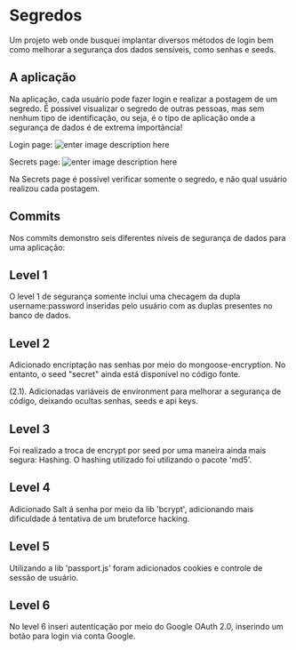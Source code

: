 
# Segredos
 Um projeto web onde busquei implantar diversos métodos de login bem como melhorar a segurança dos dados sensíveis, como senhas e seeds.
 
 ## A aplicação 

Na aplicação, cada usuário pode fazer login e realizar a postagem de um segredo. É possível visualizar o segredo de outras pessoas, mas sem nenhum tipo de identificação, ou seja, é o tipo de aplicação onde a segurança de dados é de extrema importância! 

Login page: ![enter image description here](https://i.imgur.com/neZceAq.png)

Secrets page:
![enter image description here](https://i.imgur.com/q2g5BF1.png)

Na Secrets page é possível verificar somente o segredo, e não qual usuário realizou cada postagem.
## Commits

Nos commits demonstro seis diferentes níveis de segurança de dados para uma aplicação:

## Level 1

O level 1 de segurança somente inclui uma checagem da dupla username:password inseridas pelo usuário com as duplas presentes no banco de dados.

## Level 2 

Adicionado encriptação nas senhas por meio do mongoose-encryption. No entanto, o seed "secret" ainda está disponível no código fonte.

(2.1). Adicionadas variáveis de environment para melhorar a segurança de código, deixando ocultas senhas, seeds e api keys.

## Level 3 

Foi realizado a troca de encrypt por seed por uma maneira ainda mais segura: Hashing. O hashing utilizado foi utilizando o pacote 'md5'.

## Level 4

Adicionado Salt á senha por meio da lib 'bcrypt', adicionando mais dificuldade á tentativa de um bruteforce hacking.

## Level 5

Utilizando a lib 'passport.js' foram adicionados cookies e controle de sessão de usuário.

## Level 6

No level 6 inseri autenticação por meio do Google OAuth 2.0, inserindo um botão para login via conta Google.
